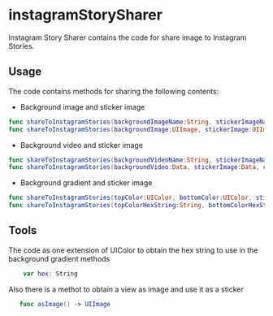 # instagramStorySharer
Instagram Story Sharer contains the code for share image to Instagram Stories.

## Usage

The code contains methods for sharing the following contents:
+ Background image and sticker image
```swift
func shareToInstagramStories(backgroundImageName:String, stickerImageName:String, contentUrl:String?) -> NSError?
func shareToInstagramStories(backgroundImage:UIImage, stickerImage:UIImage, contentUrl:String?) -> NSError?     
```
+ Background video and sticker image
```swift
func shareToInstagramStories(backgroundVideoName:String, stickerImageName:String, contentUrl:String?) -> NSError?
func shareToInstagramStories(backgroundVideo:Data, stickerImage:Data, contentUrl:String?) -> NSError?     
```
+ Background gradient and sticker image
```swift
func shareToInstagramStories(topColor:UIColor, bottomColor:UIColor, stickerImageName:String, contentUrl:String?) -> NSError?
func shareToInstagramStories(topColorHexString:String, bottomColorHexString:String, stickerImage:Data, contentUrl:String?) -> NSError?    
```

## Tools
The code as one extension of UIColor to obtain the hex string to use in the background gradient methods
```swift
    var hex: String
```

Also there is a methot to obtain a view as image and use it as a sticker
```swift
   func asImage() -> UIImage
```